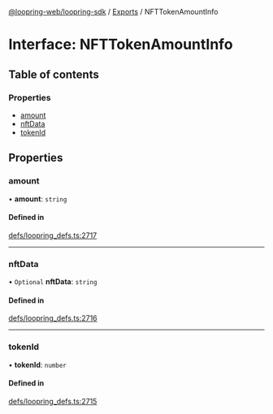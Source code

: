 [@loopring-web/loopring-sdk](../README.md) / [Exports](../modules.md) / NFTTokenAmountInfo

# Interface: NFTTokenAmountInfo

## Table of contents

### Properties

- [amount](NFTTokenAmountInfo.md#amount)
- [nftData](NFTTokenAmountInfo.md#nftdata)
- [tokenId](NFTTokenAmountInfo.md#tokenid)

## Properties

### amount

• **amount**: `string`

#### Defined in

[defs/loopring_defs.ts:2717](https://github.com/Loopring/loopring_sdk/blob/6d0be7c/src/defs/loopring_defs.ts#L2717)

___

### nftData

• `Optional` **nftData**: `string`

#### Defined in

[defs/loopring_defs.ts:2716](https://github.com/Loopring/loopring_sdk/blob/6d0be7c/src/defs/loopring_defs.ts#L2716)

___

### tokenId

• **tokenId**: `number`

#### Defined in

[defs/loopring_defs.ts:2715](https://github.com/Loopring/loopring_sdk/blob/6d0be7c/src/defs/loopring_defs.ts#L2715)
